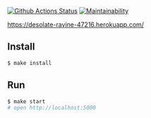 [![Github Actions Status](https://github.com/hexlet-components/projects-frontend-l4-server/workflows/Node%20CI/badge.svg)](https://github.com/hexlet-components/projects-frontend-l4-server/actions)
[![Maintainability](https://api.codeclimate.com/v1/badges/54a9088013a53830511f/maintainability)](https://codeclimate.com/github/evvs/frontend-project-lvl4/maintainability)

https://desolate-ravine-47216.herokuapp.com/ 

## Install

```sh
$ make install
```

## Run

```sh
$ make start
# open http://localhost:5000
```
